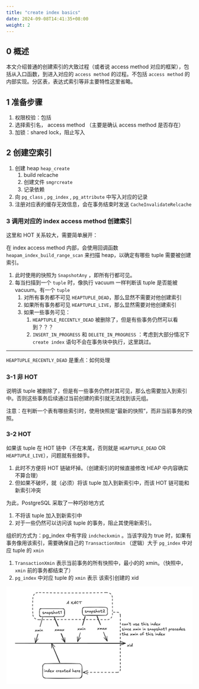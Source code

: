 ```yaml
---
title: "create index basics"
date: 2024-09-08T14:41:35+08:00
weight: 2
---
```




## 0 概述

本文介绍普通的创建索引的大致过程（或者说 access method 对应的框架），包括从入口函数，到进入对应的 `access method` 的过程。不包括 `access method` 的内部实现。分区表，表达式索引等非主要特性这里省略。



## 1 准备步骤

1. 权限校验：包括
2. 选择索引名， access method （主要是确认 access method 是否存在）
3. 加锁：shared lock，阻止写入

## 2 创建空索引

1. 创建 heap `heap_create`
   1. build relcache
   2. 创建文件 `smgrcreate`
   3. 记录依赖
2. 向 `pg_class` , `pg_index` , `pg_attribute`  中写入对应的记录
3. 注册对应表的缓存无效信息，会在事务结束时发送 `CacheInvalidateRelcache`



### 3 调用对应的 index access method 创建索引

这里和 HOT 关系较大，需要简单展开：

在 index access method 内部，会使用回调函数 `heapam_index_build_range_scan` 来扫描 heap，以确定有哪些 tuple 需要被创建索引。

1. 此时使用的快照为 `SnapshotAny` ，即所有行都可见。
2. 每当扫描到一个 `tuple` 时，像执行 vacuum 一样判断该 tuple 是否能被 vacuum。有一个 `tuple` 
   1. 对所有事务都不可见 `HEAPTUPLE_DEAD`，那么显然不需要对他创建索引
   2. 如果所有事务都可见 `HEAPTUPLE_LIVE`，那么显然需要对他创建索引
   3. 如果一些事务可见：
      1. `HEAPTUPLE_RECENTLY_DEAD` 被删除了，但是有些事务仍然可以看到？？？
      2. `INSERT_IN_PROGRESS` 和 `DELETE_IN_PROGRESS` ：考虑到大部分情况下 `create index` 语句不会在事务块中执行，这里跳过。

---

`HEAPTUPLE_RECENTLY_DEAD` 是重点：如何处理

### 3-1 非 HOT

说明该 tuple 被删除了，但是有一些事务仍然对其可见，那么也需要加入到索引中。否则这些事务后续通过当前创建的索引就无法找到该元组。

注意：在判断一个表有哪些索引时，使用快照是“最新的快照”，而非当前事务的快照。



### 3-2 HOT

如果该 tuple 在 HOT 链中（不在末尾，否则就是 `HEAPTUPLE_DEAD` OR `HEAPTUPLE_LIVE`），问题就有些棘手。

1. 此时不方便将 HOT 链破坏掉。（创建索引的时候直接修改 HEAP 中内容确实不算合理）
2. 但如果不破坏，就（必须）将该 tuple 加入到新索引中，而该 HOT 链可能和新索引冲突



为此，PostgreSQL 采取了一种巧妙地方式

1. 不将该 tuple 加入到新索引中
2. 对于一些仍然可以访问该 tuple 的事务，阻止其使用新索引。



组织的方式为：pg_index 中有字段 `indcheckxmin` 。当该字段为 true 时，如果有事务像用该索引，需要确保自己的 `TransactionXmin` （逻辑）大于 `pg_index`  中对应 tuple 的 `xmin` 

1. `TransactionXmin` 表示当前事务的所有快照中，最小的的 xmin。（快照中， `xmin` 前的事务都结束了）
2. `pg_index`  中对应 tuple 的 `xmin` 表示 该索引创建的 xid



![image-20240908163824450](./indcheckxmin.png)
